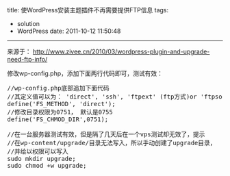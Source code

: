 title: 使WordPress安装主题插件不再需要提供FTP信息
tags:
  - solution
  - WordPress
date: 2011-10-12 11:50:48
---

来源于： http://www.zivee.cn/2010/03/wordpress-plugin-and-upgrade-need-ftp-info/

修改wp-config.php，添加下面两行代码即可，测试有效：

<pre class="brush:php">//wp-config.php底部追加下面代码
//其定义值可以为： 'direct', 'ssh', 'ftpext' (ftp方式)or 'ftpsockets'(Socket extension)
define('FS_METHOD', 'direct');
//修改目录权限为0751， 默认是0755
define('FS_CHMOD_DIR',0751);

//在一台服务器测试有效，但是隔了几天后在一个vps测试却无效了，提示
//在wp-content/upgrade/目录无法写入，所以手动创建了upgrade目录，
//并给以权限可以写入
sudo mkdir upgrade;
sudo chmod +w upgrade;
</pre>